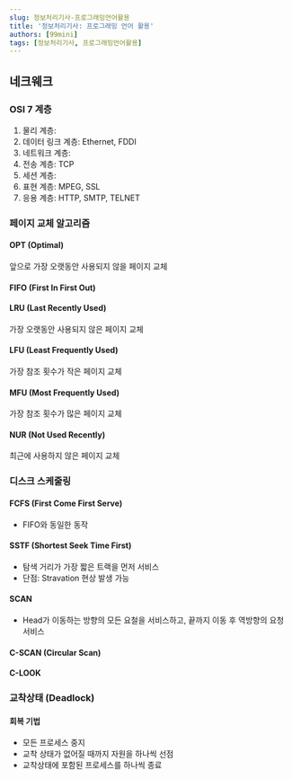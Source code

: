 ```yaml
---
slug: 정보처리기사-프로그래밍언어활용
title: '정보처리기사: 프로그래밍 언어 활용'
authors: [99mini]
tags: [정보처리기사, 프로그래밍언어활용]
---
```


## 네크웨크

### OSI 7 계층

1. 물리 계층:
2. 데이터 링크 계층: Ethernet, FDDI
3. 네트워크 계층:
4. 전송 계층: TCP
5. 세션 계층:
6. 표현 계층: MPEG, SSL
7. 응용 계층: HTTP, SMTP, TELNET

<!-- truncate -->

### 페이지 교체 알고리즘

#### OPT (Optimal)

앞으로 가장 오랫동안 사용되지 않을 페이지 교체

#### FIFO (First In First Out)

#### LRU (Last Recently Used)

가장 오랫동안 사용되지 않은 페이지 교체

#### LFU (Least Frequently Used)

가장 참조 횟수가 작은 페이지 교체

#### MFU (Most Frequently Used)

가장 참조 횟수가 많은 페이지 교체

#### NUR (Not Used Recently)

최근에 사용하지 않은 페이지 교체

### 디스크 스케줄링

#### FCFS (First Come First Serve)

- FIFO와 동일한 동작

#### SSTF (Shortest Seek Time First)

- 탐색 거리가 가장 짧은 트랙을 먼저 서비스
- 단점: Stravation 현상 발생 가능

#### SCAN

- Head가 이동하는 방향의 모든 요철을 서비스하고, 끝까지 이동 후 역방향의 요청 서비스

#### C-SCAN (Circular Scan)

#### C-LOOK

### 교착상태 (Deadlock)

#### 회복 기법

- 모든 프로세스 중지
- 교착 상태가 없어질 때까지 자원을 하나씩 선점
- 교착상태에 포함된 프로세스를 하나씩 종료
